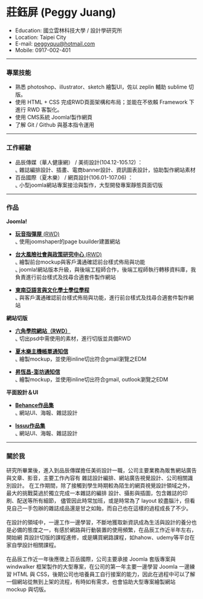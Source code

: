 # 莊鈺屏 (Peggy Juang)
- Education: 國立雲林科技大學 / 設計學研究所
- Location: Taipei City
- E-mail: peggyquu@hotmail.com
- Mobile: 0917-002-401
<hr>

### 專業技能
- 熟悉 photoshop、illustrator、sketch 繪製UI，佐以 zeplin 輔助 sublime 切版。
- 使用 HTML + CSS 完成RWD頁面架構和布局；並能在不依賴 Framework 下進行 RWD 客製化。
- 使用 CMS系統 Joomla!製作網頁
- 了解 Git / Github 與基本指令運用
<hr>

### 工作經驗 
-  品辰傳媒（華人健康網） / 美術設計(104.12-105.12) ：<br> 
 ⌞ 雜誌編排設計、插畫、電商banner設計、資訊圖表設計，協助製作網站素材<BR>
-  百岳國際（夏木樂） / 網頁設計(106.01-107.06) ： <br> 
 ⌞ 小型joomla網站專案接洽與製作，大型開發專案靜態頁面切版<BR> 
<hr>

### 作品
**Joomla!**
- <a href="https://www.suhuguitar.tw/" target="_blank"><B>玩音指彈屋</B> (RWD)</a> <BR>
  ⌞ 使用joomshaper的page buuilder建置網站 <BR>

- <a href="http://rsprc.ntu.edu.tw/zh-tw/" target="_blank"><B>台大風險社會與政策研究中心</B> (RWD)</a> <BR>
  ⌞ 繪製前台mockup與客戶溝通確認前台樣式佈局與功能 <BR>
  ⌞ joomla!網站版本升級，與後端工程師合作，後端工程師執行轉移資料庫，我負責進行前台樣式及找尋合適套件製作網站 <BR>
  
- <a href="https://sealc-nccu.nccu.edu.tw/" target="_blank"><B>東南亞語言與文化學士學位學程</B> </a> <BR>
  ⌞ 與客戶溝通確認前台樣式佈局與功能，進行前台樣式及找尋合適套件製作網站 <BR>

**網站切版**
- <a href="https://peggyquu.github.io/hexschoolweb/" target="_blank"><B>六角學院網站（RWD）</B></a> <BR>
  ⌞ 切出psd中需使用的素材，進行切版並具備RWD<BR> 

- <a href="https://peggyquu.github.io/edm1/"><B>夏木樂主機帳單通知信</B></a> <BR>
  ⌞ 繪製mockup，並使用inline切出符合gmail瀏覽之EDM<BR>
 
 - <a href="https://peggyquu.github.io/profondedm/"><B>昇恆昌-澎坊通知信</B></a> <BR>
  ⌞ 繪製mockup，並使用inline切出符合gmail, outlook瀏覽之EDM<BR>

**平面設計＆UI**
- <a href="https://www.behance.net/peggyquu7fb5" target="_blank"><B>Behance作品集</B></a> <BR>
  ⌞ 網站UI、海報、雜誌設計<BR> 
 
- <a href="https://issuu.com/peggyquu/docs/______" target="_blank"><B>Issuu作品集</B></a> <BR>
  ⌞ 網站UI、海報、雜誌設計<BR> 
 
<hr>
  
### 關於我
研究所畢業後，進入到品辰傳媒擔任美術設計一職，公司主要業務為販售網站廣告與文章、影音，主要工作內容有 雜誌設計編排、網站廣告視覺設計、公司相關識別設計。 在工作期間，除了接觸到學生時期較為陌生的網頁視覺設計領域之外，最大的挑戰莫過於獨立完成一本雜誌的編排 設計、攝影與插圖，包含雜誌的印刷、配送等所有細節， 儘管因此時常加班，或是時常為了 layout 絞盡腦汁，但看見自己一手包辦的雜誌成品還是甘之如飴，而自己也在這樣的過程成長了不少。<br>
<br>
在設計的領域中，一邊工作一邊學習，不斷地獲取新資訊成為生活與設計的養分也是必備的態度之一，有感於網路與行動裝置的使用頻繁，在品辰工作近半年左右，開始網 頁設計切版的課程進修，或是購買網路課程，如hahow、udemy等平台在家自學設計相關課程。<br>
<br>
在品辰工作近一年後應徵上百岳國際，公司主要承接 Joomla 套版專案與 windwalker 框架製作的大型專案，在公司的第一年主要一邊學習 Joomla 一邊練習 HTML 與 CSS，後期公司也培養員工自行接案的能力，因此在過程中可以了解一個網站從無到上架的流程，有時如有需求，也會協助大型專案繪製網站 mockup 與切版。<br>

